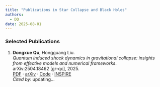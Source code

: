 ```yaml
---
title: "Publications in Star Collapse and Black Holes"
authors:
  - DQ
date: 2025-08-01
---
```


### Selected Publications

1. **Dongxue Qu**, Hongguang Liu.  
   *Quantum induced shock dynamics in gravitational collapse: insights from effective models and numerical frameworks*.  
   arXiv:2504.18462 [gr-qc], 2025.  
   [PDF](https://arxiv.org/pdf/2504.18462) · [arXiv](https://arxiv.org/abs/2504.18462) · [Code](https://github.com/qudx54632/Shock-wave-project) · [INSPIRE](https://inspirehep.net/literature/2915637)  
   _Cited by_: <span id="citecount">updating…</span>

<script>
fetch("https://inspirehep.net/api/literature/2915637")
  .then(res => res.json())
  .then(data => {
    const count = data.metadata?.citation_count ?? "0";
    document.getElementById("citecount").innerText = count;
  });
</script>